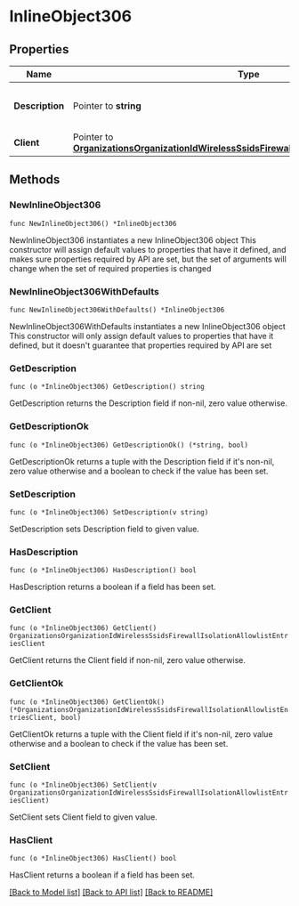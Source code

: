 # InlineObject306

## Properties

Name | Type | Description | Notes
------------ | ------------- | ------------- | -------------
**Description** | Pointer to **string** | The description of mac address | [optional] 
**Client** | Pointer to [**OrganizationsOrganizationIdWirelessSsidsFirewallIsolationAllowlistEntriesClient**](OrganizationsOrganizationIdWirelessSsidsFirewallIsolationAllowlistEntriesClient.md) |  | [optional] 

## Methods

### NewInlineObject306

`func NewInlineObject306() *InlineObject306`

NewInlineObject306 instantiates a new InlineObject306 object
This constructor will assign default values to properties that have it defined,
and makes sure properties required by API are set, but the set of arguments
will change when the set of required properties is changed

### NewInlineObject306WithDefaults

`func NewInlineObject306WithDefaults() *InlineObject306`

NewInlineObject306WithDefaults instantiates a new InlineObject306 object
This constructor will only assign default values to properties that have it defined,
but it doesn't guarantee that properties required by API are set

### GetDescription

`func (o *InlineObject306) GetDescription() string`

GetDescription returns the Description field if non-nil, zero value otherwise.

### GetDescriptionOk

`func (o *InlineObject306) GetDescriptionOk() (*string, bool)`

GetDescriptionOk returns a tuple with the Description field if it's non-nil, zero value otherwise
and a boolean to check if the value has been set.

### SetDescription

`func (o *InlineObject306) SetDescription(v string)`

SetDescription sets Description field to given value.

### HasDescription

`func (o *InlineObject306) HasDescription() bool`

HasDescription returns a boolean if a field has been set.

### GetClient

`func (o *InlineObject306) GetClient() OrganizationsOrganizationIdWirelessSsidsFirewallIsolationAllowlistEntriesClient`

GetClient returns the Client field if non-nil, zero value otherwise.

### GetClientOk

`func (o *InlineObject306) GetClientOk() (*OrganizationsOrganizationIdWirelessSsidsFirewallIsolationAllowlistEntriesClient, bool)`

GetClientOk returns a tuple with the Client field if it's non-nil, zero value otherwise
and a boolean to check if the value has been set.

### SetClient

`func (o *InlineObject306) SetClient(v OrganizationsOrganizationIdWirelessSsidsFirewallIsolationAllowlistEntriesClient)`

SetClient sets Client field to given value.

### HasClient

`func (o *InlineObject306) HasClient() bool`

HasClient returns a boolean if a field has been set.


[[Back to Model list]](../README.md#documentation-for-models) [[Back to API list]](../README.md#documentation-for-api-endpoints) [[Back to README]](../README.md)


